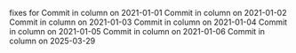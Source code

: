 fixes for 
Commit in column on 2021-01-01
Commit in column on 2021-01-02
Commit in column on 2021-01-03
Commit in column on 2021-01-04
Commit in column on 2021-01-05
Commit in column on 2021-01-06
Commit in column on 2025-03-29
